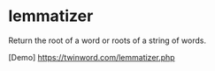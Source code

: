 # lemmatizer
Return the root of a word or roots of a string of words.

[Demo]
https://twinword.com/lemmatizer.php

